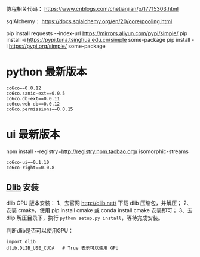 协程相关代码：
https://www.cnblogs.com/chetianjian/p/17715303.html

sqlAlchemy：
https://docs.sqlalchemy.org/en/20/core/pooling.html

pip install requests --index-url https://mirrors.aliyun.com/pypi/simple/
pip install -i https://pypi.tuna.tsinghua.edu.cn/simple some-package
pip install -i https://pypi.org/simple/ some-package
# python 最新版本
```
co6co==0.0.12
co6co.sanic-ext==0.0.5
co6co.db-ext==0.0.11
co6co.web-db==0.0.12
co6co.permissions==0.0.15

```

# ui 最新版本
npm install --registry=http://registry.npm.taobao.org/ isomorphic-streams
```
co6co-ui==0.1.10 
co6co-right==0.0.8

```




## [Dlib](http://dlib.net/files/) 安装

dlib GPU 版本安装：
1、去官网 http://dlib.net/ 下载 dlib 压缩包，并解压；
2、安装 cmake，使用 pip install cmake 或 conda install cmake 安装即可；
3、去 dlip 解压目录下，执行 `python setup.py install`，等待完成安装。

判断dlib是否可以使用GPU：
```
import dlib
dlib.DLIB_USE_CUDA   # True 表示可以使用 GPU
```